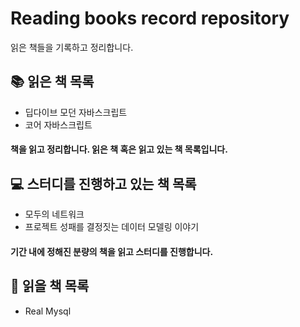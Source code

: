 # Reading books record repository

읽은 책들을 기록하고 정리합니다.

## 📚 읽은 책 목록

- 딥다이브 모던 자바스크립트
- 코어 자바스크립트

#### 책을 읽고 정리합니다. 읽은 책 혹은 읽고 있는 책 목록입니다.

## 💻 스터디를 진행하고 있는 책 목록

- 모두의 네트워크
- 프로젝트 성패를 결정짓는 데이터 모델링 이야기

#### 기간 내에 정해진 분량의 책을 읽고 스터디를 진행합니다.

## 🎯 읽을 책 목록

- Real Mysql
